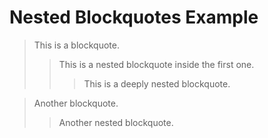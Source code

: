 # Nested Blockquotes Example

> This is a blockquote.
>> This is a nested blockquote inside the first one.
>>> This is a deeply nested blockquote.

> Another blockquote.
>> Another nested blockquote.

